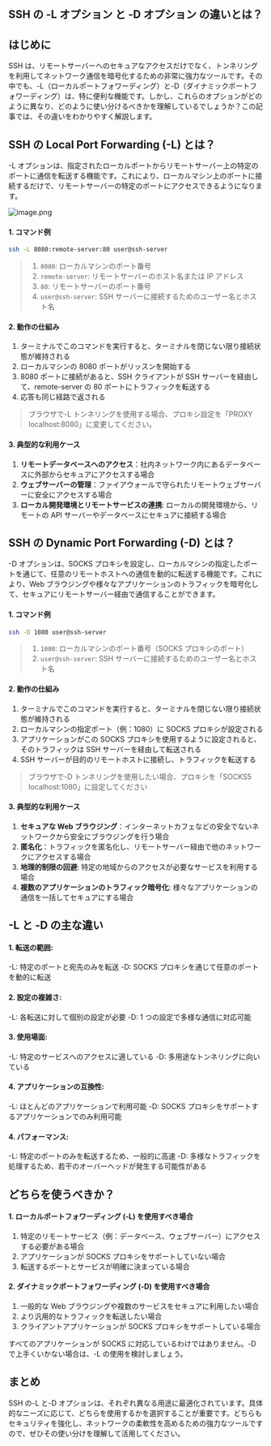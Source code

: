 ## SSH の -L オプション と -D オプション の違いとは？

## はじめに

SSH は、リモートサーバーへのセキュアなアクセスだけでなく、トンネリングを利用してネットワーク通信を暗号化するための非常に強力なツールです。その中でも、-L（ローカルポートフォワーディング）と-D（ダイナミックポートフォワーディング）は、特に便利な機能です。しかし、これらのオプションがどのように異なり、どのように使い分けるべきかを理解しているでしょうか？この記事では、その違いをわかりやすく解説します。

## SSH の Local Port Forwarding (-L) とは？

-L オプションは、指定されたローカルポートからリモートサーバー上の特定のポートに通信を転送する機能です。これにより、ローカルマシン上のポートに接続するだけで、リモートサーバーの特定のポートにアクセスできるようになります。

![image.png](https://qiita-image-store.s3.ap-northeast-1.amazonaws.com/0/3760374/b229d2f5-4455-8b81-2b2d-b2cfbbeb0b17.png)

#### 1. コマンド例

```bash
ssh -L 8080:remote-server:80 user@ssh-server
```

> 1.  `8080`: ローカルマシンのポート番号
> 1.  `remote-server`: リモートサーバーのホスト名または IP アドレス
> 1.  `80`: リモートサーバーのポート番号
> 1.  `user@ssh-server`: SSH サーバーに接続するためのユーザー名とホスト名

#### 2. 動作の仕組み

1. ターミナルでこのコマンドを実行すると、ターミナルを閉じない限り接続状態が維持される
1. ローカルマシンの 8080 ポートがリッスンを開始する
1. 8080 ポートに接続があると、SSH クライアントが SSH サーバーを経由して、remote-server の 80 ポートにトラフィックを転送する
1. 応答も同じ経路で返される

> ブラウザで-L トンネリングを使用する場合、プロキシ設定を「PROXY localhost:8080」に変更してください。

#### 3. 典型的な利用ケース

1. **リモートデータベースへのアクセス**：社内ネットワーク内にあるデータベースに外部からセキュアにアクセスする場合
1. **ウェブサーバーの管理**：ファイアウォールで守られたリモートウェブサーバーに安全にアクセスする場合
1. **ローカル開発環境とリモートサービスの連携**: ローカルの開発環境から、リモートの API サーバーやデータベースにセキュアに接続する場合

## SSH の Dynamic Port Forwarding (-D) とは？

-D オプションは、SOCKS プロキシを設定し、ローカルマシンの指定したポートを通じて、任意のリモートホストへの通信を動的に転送する機能です。これにより、Web ブラウジングや様々なアプリケーションのトラフィックを暗号化して、セキュアにリモートサーバー経由で通信することができます。

#### 1. コマンド例

```bash
ssh -D 1080 user@ssh-server
```

> 1.  `1080`: ローカルマシンのポート番号（SOCKS プロキシのポート）
> 1.  `user@ssh-server`: SSH サーバーに接続するためのユーザー名とホスト名

#### 2. 動作の仕組み

1. ターミナルでこのコマンドを実行すると、ターミナルを閉じない限り接続状態が維持される
1. ローカルマシンの指定ポート（例：1080）に SOCKS プロキシが設定される
1. アプリケーションがこの SOCKS プロキシを使用するように設定されると、そのトラフィックは SSH サーバーを経由して転送される
1. SSH サーバーが目的のリモートホストに接続し、トラフィックを転送する

> ブラウザで-D トンネリングを使用したい場合、プロキシを「SOCKS5 localhost:1080」に設定してください

#### 3. 典型的な利用ケース

1. **セキュアな Web ブラウジング**：インターネットカフェなどの安全でないネットワークから安全にブラウジングを行う場合
1. **匿名化**：トラフィックを匿名化し、リモートサーバー経由で他のネットワークにアクセスする場合
1. **地理的制限の回避**: 特定の地域からのアクセスが必要なサービスを利用する場合
1. **複数のアプリケーションのトラフィック暗号化**: 様々なアプリケーションの通信を一括してセキュアにする場合

## -L と -D の主な違い

#### 1. 転送の範囲:

-L: 特定のポートと宛先のみを転送
-D: SOCKS プロキシを通じて任意のポートを動的に転送

#### 2. 設定の複雑さ:

-L: 各転送に対して個別の設定が必要
-D: 1 つの設定で多様な通信に対応可能

#### 3. 使用場面:

-L: 特定のサービスへのアクセスに適している
-D: 多用途なトンネリングに向いている

#### 4. アプリケーションの互換性:

-L: ほとんどのアプリケーションで利用可能
-D: SOCKS プロキシをサポートするアプリケーションでのみ利用可能

#### 4. パフォーマンス:

-L: 特定のポートのみを転送するため、一般的に高速
-D: 多様なトラフィックを処理するため、若干のオーバーヘッドが発生する可能性がある

## どちらを使うべきか？

#### 1. ローカルポートフォワーディング (-L) を使用すべき場合

1. 特定のリモートサービス（例：データベース、ウェブサーバー）にアクセスする必要がある場合
1. アプリケーションが SOCKS プロキシをサポートしていない場合
1. 転送するポートとサービスが明確に決まっている場合

#### 2. ダイナミックポートフォワーディング (-D) を使用すべき場合

1. 一般的な Web ブラウジングや複数のサービスをセキュアに利用したい場合
1. より汎用的なトラフィックを転送したい場合
1. クライアントアプリケーションが SOCKS プロキシをサポートしている場合

すべてのアプリケーションが SOCKS に対応しているわけではありません。-D で上手くいかない場合は、-L の使用を検討しましょう。

## まとめ

SSH の-L と-D オプションは、それぞれ異なる用途に最適化されています。具体的なニーズに応じて、どちらを使用するかを選択することが重要です。どちらもセキュリティを強化し、ネットワークの柔軟性を高めるための強力なツールですので、ぜひその使い分けを理解して活用してください。
